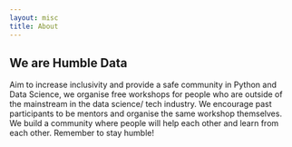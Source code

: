 ```yaml
---
layout: misc
title: About
---
```


## We are Humble Data

Aim to increase inclusivity and provide a safe community in Python and Data Science, we organise free workshops for people who are outside of the mainstream in the data science/ tech industry. We encourage past participants to be mentors and organise the same workshop themselves. We build a community where people will help each other and learn from each other. Remember to stay humble!
